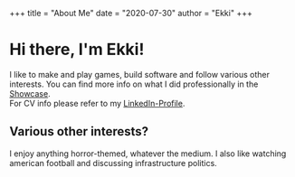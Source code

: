+++
title = "About Me"
date = "2020-07-30"
author = "Ekki"
+++

# Hi there, I'm Ekki!
I like to make and play games, build software and follow various other interests. You can find more info on what I did professionally in the [Showcase](https://www.itsnothing.de/showcase).  
For CV info please refer to my [LinkedIn-Profile](https://www.linkedin.com/in/jan-erik-b%C3%A4hr-aa73a5b9/).

## Various other interests?
I enjoy anything horror-themed, whatever the medium. I also like watching american football and discussing 
infrastructure politics.